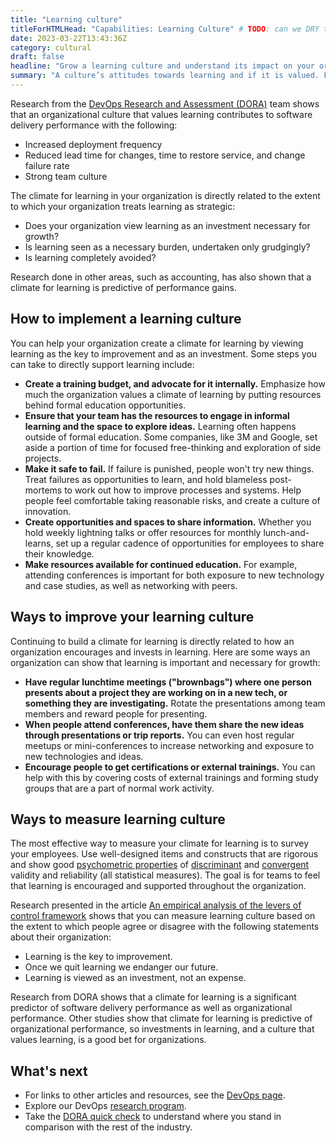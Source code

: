 ```yaml
---
title: "Learning culture"
titleForHTMLHead: "Capabilities: Learning Culture" # TODO: can we DRY this out?
date: 2023-03-22T13:43:36Z
category: cultural
draft: false
headline: "Grow a learning culture and understand its impact on your organizational performance."
summary: "A culture’s attitudes towards learning and if it is valued. For example, is learning considered essential for continued progress? Is learning thought of as a cost, or an investment? This is a measure of an organization’s learning culture."
---
```


Research from the [DevOps Research and Assessment (DORA)](https://dora.dev) team shows that an
organizational culture that values learning contributes to
software delivery performance with the following:

-   Increased deployment frequency
-   Reduced lead time for changes, time to restore service, and change failure rate
-   Strong team culture

The climate for learning in your organization is directly related to the extent
to which your organization treats learning as strategic:

-  Does your organization
    view learning as an investment necessary for growth?
-  Is learning seen as a necessary burden, undertaken only grudgingly?
-  Is learning completely avoided?

Research done in other areas, such as accounting, has also shown that a climate
for learning is predictive of performance gains.

## How to implement a learning culture

You can help your organization create a climate for learning by viewing
learning as the key to improvement and as an investment. Some steps you can take
 to directly support learning include:

-   **Create a training budget, and advocate for it internally.** Emphasize
    how much the organization values a climate of learning by putting resources
    behind formal education opportunities.
-   **Ensure that your team has the resources to engage in informal
    learning and the space to explore ideas.** Learning often happens outside
    of formal education. Some companies, like 3M and Google, set aside a
    portion of time for focused
    free-thinking and exploration of side projects.
-   **Make it safe to fail.** If failure is punished, people won't try new
    things. Treat failures as opportunities to learn, and hold blameless
    post-mortems to work out how to improve processes and systems. Help people
    feel comfortable taking reasonable risks, and create a culture of innovation.
-   **Create opportunities and spaces to share information.** Whether you
    hold weekly lightning talks or offer resources for monthly
    lunch-and-learns, set up a regular cadence of opportunities for employees
    to share their knowledge.
-   **Make resources available for continued education.** For example,
    attending conferences is important for both exposure to new technology and
    case studies, as well as networking with peers.

## Ways to improve your learning culture

Continuing to build a climate for learning is directly related to how an
organization encourages and invests in learning. Here are some ways an
organization can show that learning is important and necessary for growth:

-   **Have regular lunchtime meetings ("brownbags") where one person
    presents about a project they are working on in a new tech, or something
    they are investigating.** Rotate the presentations among team members and
    reward people for presenting.
-   **When people attend conferences, have them share the new ideas through
    presentations or trip reports.** You can even host regular meetups or
    mini-conferences to increase networking and exposure to new technologies
    and ideas.
-   **Encourage people to get certifications or external trainings.** You
    can help with this by covering costs of external trainings and forming
    study groups that are a part of normal work activity.

## Ways to measure learning culture

The most effective way to measure your climate for learning is to survey
your employees. Use well-designed items and constructs that are rigorous and
show good
[psychometric properties](https://wikipedia.org/wiki/Psychometrics)
of
[discriminant](https://wikipedia.org/wiki/Discriminant_validity)
and
[convergent](https://wikipedia.org/wiki/Convergent_validity)
validity and
reliability (all statistical measures). The goal is for teams to feel that
learning is encouraged and supported throughout the organization.

Research presented in the article
[An empirical analysis of the levers of control framework](https://www.sciencedirect.com/science/article/pii/S0361368207000049)
shows that you can measure learning culture based on the extent to which people
agree or disagree with the following statements about their organization:

-   Learning is the key to improvement.
-   Once we quit learning we endanger our future.
-   Learning is viewed as an investment, not an expense.

Research from DORA shows that a climate for learning is a significant predictor
of software delivery performance as well as organizational performance. Other
studies show that climate for learning is predictive of organizational
performance, so investments in learning, and a culture that values learning, is
a good bet for organizations.

## What's next

-   For links to other articles and resources, see the
    [DevOps page](https://cloud.google.com/devops).
-   Explore our DevOps
    [research program](https://www.devops-research.com/research.html).
-   Take the
    [DORA quick check](/quickcheck/)
    to understand where you stand in comparison with the rest of the industry.